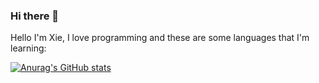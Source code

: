 ### Hi there 👋

Hello I'm Xie, I love programming and these are some languages that I'm learning:

[![Anurag's GitHub stats](https://github-readme-stats.vercel.app/api?username=Daxe9)](https://github.com/anuraghazra/github-readme-stats)
